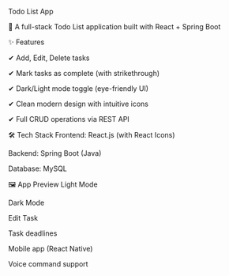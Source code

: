 Todo List App

📌 A full-stack Todo List application built with React + Spring Boot


✨ Features

✔ Add, Edit, Delete tasks

✔ Mark tasks as complete (with strikethrough)

✔ Dark/Light mode toggle (eye-friendly UI)

✔ Clean modern design with intuitive icons

✔ Full CRUD operations via REST API

🛠️ Tech Stack
Frontend: React.js (with React Icons)

Backend: Spring Boot (Java)

Database: MySQL 

🖼️ App Preview
Light Mode


Dark Mode


Edit Task


Task deadlines

Mobile app (React Native)

Voice command support

